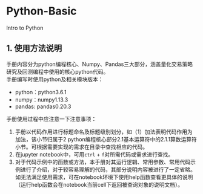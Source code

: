 # Python-Basic
Intro to Python
## 1. 使用方法说明

  手册内容分为python编程核心、Numpy、Pandas三大部分，涵盖量化交易策略研究及回测编程中使用的核心python代码。  
  手册编写时使用python及相关模块版本：
- python：python3.6.1
- numpy：numpy1.13.3
- pandas: pandas0.20.3


手册使用过程中应注意一下注意事项：
  1. 手册以代码作用进行标题命名及标题级别划分，如（1）加法表明代码作用为加法，该小节归属于2 python编程核心部分2.1基本运算符中的2.1.1算数运算符小节。可根据需要实现的需求在目录中查找相应的代码。
  2. 在jupyter notebook中，可用`ctrl` + `f`对所需代码或需求进行查找。
  3. 对于代码示例中的函数或方法，本手册对其运行逻辑、常用参数、常用代码示例进行了介绍，对于较容易理解的代码，其部分说明内容被进行了一定省略。如无法满足使用需求，可在notebook环境下使用help函数查看更具体的说明（运行help函数会在notebook当前cell下返回被查询对象的说明文档）。
  